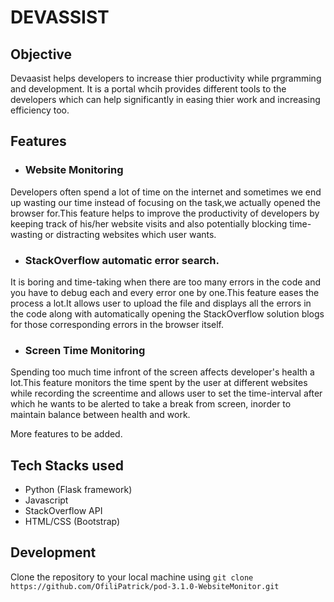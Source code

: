 # DEVASSIST

## Objective
Devaasist helps developers to increase thier productivity while prgramming and development. It is a portal whcih provides different tools to the developers which can help significantly in easing thier work and increasing efficiency too. 

## Features
- ### Website Monitoring 
Developers often spend a lot of time on the internet and sometimes we end up wasting our time instead of focusing on the task,we actually opened the browser for.This feature helps to improve the productivity of developers by keeping track of his/her website visits and also potentially blocking time-wasting or distracting websites which user wants.

- ### StackOverflow automatic error search.
It is boring and time-taking when there are too many errors in the code and you have to debug each and every error one by one.This feature eases the process a lot.It allows user to upload the file and displays all the errors in the code along with automatically opening the StackOverflow solution blogs for those corresponding errors in the browser itself.

- ### Screen Time Monitoring
Spending too much time infront of the screen affects developer's health a lot.This feature monitors the time spent by the user at different websites while recording the screentime and allows user to set the time-interval after which he wants to be alerted to take a break from screen, inorder to maintain balance between health and work.

More features to be added.

## Tech Stacks used
- Python (Flask framework)
- Javascript
- StackOverflow API
- HTML/CSS (Bootstrap)

## Development
Clone the repository to your local machine using ```git clone https://github.com/OfiliPatrick/pod-3.1.0-WebsiteMonitor.git```
